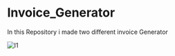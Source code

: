 # Invoice_Generator
In this Repository i made two different invoice Generator

![I1](https://user-images.githubusercontent.com/73696489/150939735-f06c19bf-41e3-4e41-a37c-0dc3ae5d71d1.PNG)

